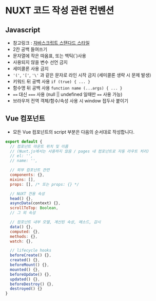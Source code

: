 # NUXT 코드 작성 관련 컨벤션

## Javascript
- 참고링크 : [자바스크립트 스탠다드 스타일](https://standardjs.com/readme-kokr.html)
- 2칸 공백 들여쓰기
- 문자열에 작은 따옴표, 또는 백틱(`)사용
- 사용되지 않을 변수 선언 금지
- 세미콜론 사용 금지
- `'('`, `'['`, `'\'` 과 같은 문자로 라인 시작 금지 (세미콜론 생략 시 문제 발생)
- 키워드 뒤 공백 사용 `if (true) { ... }`
- 함수명 뒤 공백 사용 `function name (...args) { ... }`
- `==` 대신 `===` 사용 (null || undefined 일때만 `==` 사용 가능)
- 브라우저 전역 객체/함수/속성 사용 시 window 접두사 붙이기

## Vue 컴포넌트
- 모든 Vue 컴포넌트의 script 부분은 다음의 순서대로 작성합니다.

```javascript
export default {
  // 컴포넌트 마운트 위치 및 이름
  // (Nuxt.js에서는 사용하지 않음 / pages 내 컴포넌트로 자동 라우트 처리)
  // el: '',
  // name: '',

  // 외부 컴포넌트 관련
  components: {},
  mixins: [],
  props: [], /* 또는 props: {} */

  // NUXT 전용 속성
  head() {},
  asyncData(context) {},
  scrollToTop: Boolean,
  // 그 외 속성

  // 컴포넌트 내부 모델, 계산된 속성, 메소드, 감시
  data() {},
  computed: {},
  methods: {},
  watch: {},

  // lifecycle hooks
  beforeCreate() {},
  created() {},
  beforeMount() {},
  mounted() {},
  beforeUpdate() {},
  updated() {},
  beforeDestroy() {},
  destroyed() {}
}
```